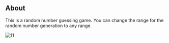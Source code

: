 ## About

This is a random number guessing game. You can change the range for the random number generation to any range. 

![11](https://user-images.githubusercontent.com/110789514/209884298-5da85d81-0db0-44f3-a2a1-f9fbcd35c9a6.png)
